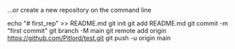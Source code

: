 …or create a new repository on the command line

echo "# first_rep" >> README.md
git init
git add README.md
git commit -m "first commit"
git branch -M main
git remote add origin https://github.com/PitIord/test.git
git push -u origin main
